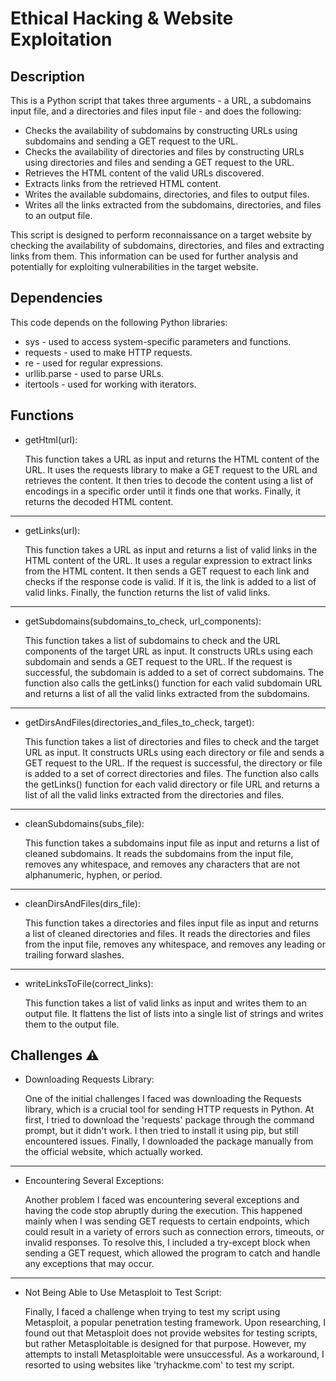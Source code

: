 # Ethical Hacking & Website Exploitation
## Description
This is a Python script that takes three arguments - a URL, a subdomains input file, and a directories and files input file - and does the following: 
* Checks the availability of subdomains by constructing URLs using subdomains and sending a GET request to the URL.
* Checks the availability of directories and files by constructing URLs using directories and files and sending a GET request to the URL.
* Retrieves the HTML content of the valid URLs discovered.
* Extracts links from the retrieved HTML content.
* Writes the available subdomains, directories, and files to output files.
* Writes all the links extracted from the subdomains, directories, and files to an output file.

This script is designed to perform reconnaissance on a target website by checking the availability of subdomains, directories, and files and extracting links from them. This information can be used for further analysis and potentially for exploiting vulnerabilities in the target website.

## Dependencies
This code depends on the following Python libraries:

* sys - used to access system-specific parameters and functions.
* requests - used to make HTTP requests.
* re - used for regular expressions.
* urllib.parse - used to parse URLs.
* itertools - used for working with iterators.

## Functions
- getHtml(url):

  This function takes a URL as input and returns the HTML content of the URL. It uses the requests library to make a GET request to the URL and retrieves the content. It then tries to decode the content using a list of encodings in a specific order until it finds one that works. Finally, it returns the decoded HTML content.
__________

- getLinks(url):

  This function takes a URL as input and returns a list of valid links in the HTML content of the URL. It uses a regular expression to extract links from       the HTML content. It then sends a GET request to each link and checks if the response code is valid. If it is, the link is added to a list of valid links. Finally, the function returns the list of valid links.
___________

- getSubdomains(subdomains_to_check, url_components):

  This function takes a list of subdomains to check and the URL components of the target URL as input. It constructs URLs using each subdomain and sends a GET request to the URL. If the request is successful, the subdomain is added to a set of correct subdomains. The function also calls the getLinks() function for each valid subdomain URL and returns a list of all the valid links extracted from the subdomains.
____________

- getDirsAndFiles(directories_and_files_to_check, target):

  This function takes a list of directories and files to check and the target URL as input. It constructs URLs using each directory or file and sends a GET request to the URL. If the request is successful, the directory or file is added to a set of correct directories and files. The function also calls the getLinks() function for each valid directory or file URL and returns a list of all the valid links extracted from the directories and files.
____________

- cleanSubdomains(subs_file):

  This function takes a subdomains input file as input and returns a list of cleaned subdomains. It reads the subdomains from the input file, removes any whitespace, and removes any characters that are not alphanumeric, hyphen, or period.
____________

- cleanDirsAndFiles(dirs_file):

  This function takes a directories and files input file as input and returns a list of cleaned directories and files. It reads the directories and files from the input file, removes any whitespace, and removes any leading or trailing forward slashes.
____________

- writeLinksToFile(correct_links):

  This function takes a list of valid links as input and writes them to an output file. It flattens the list of lists into a single list of strings and writes them to the output file.


## Challenges :warning:
- Downloading Requests Library:

  One of the initial challenges I faced was downloading the Requests library, which is a crucial tool for sending HTTP requests in Python. At first, I tried to download the 'requests' package through the command prompt, but it didn't work. I then tried to install it using pip, but still encountered issues. Finally, I downloaded the package manually from the official website, which actually worked.
_______________________________

- Encountering Several Exceptions:

  Another problem I faced was encountering several exceptions and having the code stop abruptly during the execution. This happened mainly when I was sending GET requests to certain endpoints, which could result in a variety of errors such as connection errors, timeouts, or invalid responses. To resolve this, I included a try-except block when sending a GET request, which allowed the program to catch and handle any exceptions that may occur.
________________________________

- Not Being Able to Use Metasploit to Test Script:

  Finally, I faced a challenge when trying to test my script using Metasploit, a popular penetration testing framework. Upon researching, I found out that Metasploit does not provide websites for testing scripts, but rather Metasploitable is designed for that purpose. However, my attempts to install Metasploitable were unsuccessful. As a workaround, I resorted to using websites like 'tryhackme.com' to test my script.


